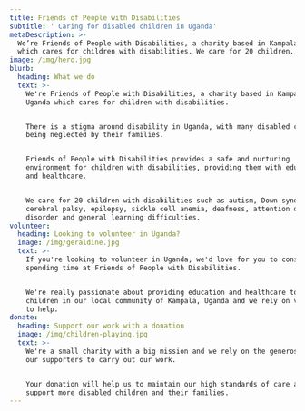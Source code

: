 ```yaml
---
title: Friends of People with Disabilities
subtitle: ' Caring for disabled children in Uganda'
metaDescription: >-
  We’re Friends of People with Disabilities, a charity based in Kampala, Uganda
  which cares for children with disabilities. We care for 20 children.
image: /img/hero.jpg
blurb:
  heading: What we do
  text: >-
    We're Friends of People with Disabilities, a charity based in Kampala,
    Uganda which cares for children with disabilities.


    There is a stigma around disability in Uganda, with many disabled children
    being neglected by their families.


    Friends of People with Disabilities provides a safe and nurturing
    environment for children with disabilities, providing them with education
    and healthcare.


    We care for 20 children with disabilities such as autism, Down syndrome,
    cerebral palsy, epilepsy, sickle cell anemia, deafness, attention deficit
    disorder and general learning difficulties.
volunteer:
  heading: Looking to volunteer in Uganda?
  image: /img/geraldine.jpg
  text: >-
    If you're looking to volunteer in Uganda, we'd love for you to consider
    spending time at Friends of People with Disabilities.


    We're really passionate about providing education and healthcare to disabled
    children in our local community of Kampala, Uganda and we rely on volunteers
    to help.
donate:
  heading: Support our work with a donation
  image: /img/children-playing.jpg
  text: >-
    We're a small charity with a big mission and we rely on the generosity of
    our supporters to carry out our work.


    Your donation will help us to maintain our high standards of care and to
    support more disabled children and their families.
---
```


